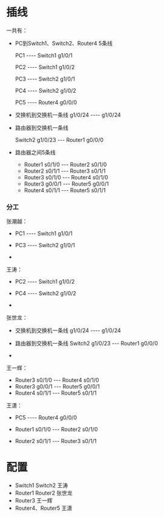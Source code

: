 # 插线

一共有：

- PC到Switch1、Switch2、Router4 5条线 

  PC1 ---- Switch1 g1/0/1  

  PC2 ---- Switch1 g1/0/2  

  PC3 ---- Switch2 g1/0/1 

  PC4 ---- Switch2 g1/0/2

  PC5 ---- Router4 g0/0/0

- 交换机到交换机一条线  g1/0/24 ---- g1/0/24

- 路由器到交换机一条线

  Switch2 g1/0/23 --- Router1 g0/0/0

- 路由器之间5条线

  - Router1 s0/1/0 --- Router2 s0/1/0
  - Router2 s0/1/1 --- Router3 s0/1/1
  - Router3 s0/1/0 --- Router4 s0/1/0
  - Router3 g0/0/1 --- Router5 g0/0/1
  - Router4 s0/1/1 --- Router5 s0/1/1



### 分工

张潮越：

- PC1 ---- Switch1 g1/0/1 

- PC3 ---- Switch2 g1/0/1 

- 

王涛：

- PC2 ---- Switch1 g1/0/2

- PC4 ---- Switch2 g1/0/2

- 

张世龙：

- 交换机到交换机一条线  g1/0/24 ---- g1/0/24

- 路由器到交换机一条线 Switch2 g1/0/23 --- Router1 g0/0/0

- 

王一辉：

- Router3 s0/1/0 --- Router4 s0/1/0
- Router3 g0/0/1 --- Router5 g0/0/1
- Router4 s0/1/1 --- Router5 s0/1/1

王潇：

- PC5 ---- Router4 g0/0/0

- Router1 s0/1/0 --- Router2 s0/1/0

- Router2 s0/1/1 --- Router3 s0/1/1

# 配置

- Switch1 Switch2 王涛
- Router1 Router2 张世龙
- Router3 王一辉
- Router4、Router5 王潇

